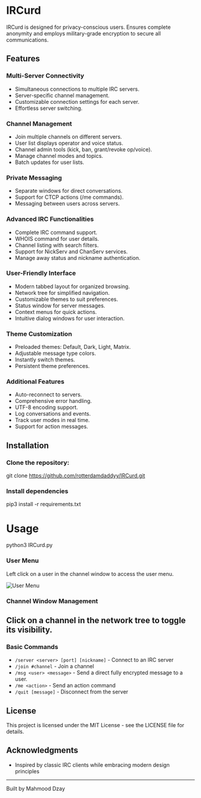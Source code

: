 # IRCurd
IRCurd is designed for privacy-conscious users. Ensures complete anonymity and employs military-grade encryption to secure all communications.

## Features

### Multi-Server Connectivity
- Simultaneous connections to multiple IRC servers.
- Server-specific channel management.
- Customizable connection settings for each server.
- Effortless server switching.

### Channel Management
- Join multiple channels on different servers.
- User list displays operator and voice status.
- Channel admin tools (kick, ban, grant/revoke op/voice).
- Manage channel modes and topics.
- Batch updates for user lists.

### Private Messaging
- Separate windows for direct conversations.
- Support for CTCP actions (/me commands).
- Messaging between users across servers.

### Advanced IRC Functionalities
- Complete IRC command support.
- WHOIS command for user details.
- Channel listing with search filters.
- Support for NickServ and ChanServ services.
- Manage away status and nickname authentication.

### User-Friendly Interface
- Modern tabbed layout for organized browsing.
- Network tree for simplified navigation.
- Customizable themes to suit preferences.
- Status window for server messages.
- Context menus for quick actions.
- Intuitive dialog windows for user interaction.

### Theme Customization
- Preloaded themes: Default, Dark, Light, Matrix.
- Adjustable message type colors.
- Instantly switch themes.
- Persistent theme preferences.

### Additional Features
- Auto-reconnect to servers.
- Comprehensive error handling.
- UTF-8 encoding support.
- Log conversations and events.
- Track user modes in real time.
- Support for action messages.

## Installation

### Clone the repository:

git clone https://github.com/rotterdamdaddyy/IRCurd.git

### Install dependencies

pip3 install -r requirements.txt

# Usage

python3 IRCurd.py

### User Menu

Left click on a user in the channel window to access the user menu.

![User Menu](user_menu.png)

### Channel Window Management

Click on a channel in the network tree to toggle its visibility.
---

### Basic Commands
- `/server <server> [port] [nickname]` - Connect to an IRC server
- `/join #channel` - Join a channel
- `/msg <user> <message>` - Send a direct fully encrypted message to a user.
- `/me <action>` - Send an action command
- `/quit [message]` - Disconnect from the server

## License
This project is licensed under the MIT License - see the LICENSE file for details.

## Acknowledgments
- Inspired by classic IRC clients while embracing modern design principles

---
Built by Mahmood Dzay



